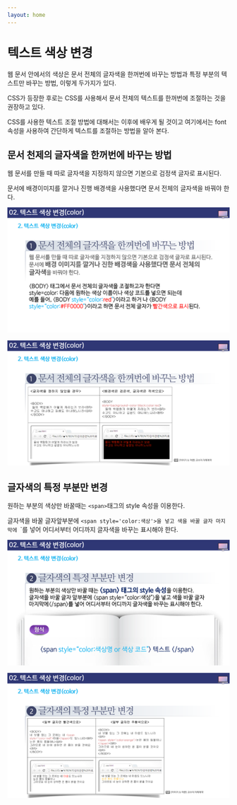 ```yaml
---
layout: home
---
```


# 텍스트 색상 변경

웹 문서 안에서의 색상은 문서 전체의 글자색을 한꺼번에 바꾸는 방법과 특정 부분의 텍스트만 바꾸는 방법, 이렇게 두가지가 있다.

CSS가 등장한 후로는  CSS를 사용해서 문서 전체의 텍스트를 한꺼번에 조절하는 것을 권장하고 있다.

CSS를 사용한 텍스트 조절 방법에 대해서는 이후에 배우게 될 것이고 여기에서는 font 속성을 사용하여 간단하게 텍스트를 조절하는 방법을 알아 본다.



## 문서 천제의 글자색을 한꺼번에 바꾸는 방법

웹 문서를 만들 때 따로 글자색을 지정하지 않으면 기본으로 검정색 글자로 표시된다.

문서에 배경이미지를 깔거나 진행 배경색을 사용했다면 문서 전체의 글자색을 바꿔야 한다.





![html502_13](./img/html502_13.png)

![html502_14](./img/html502_14.png)



## 글자색의 특정 부분만 변경

원하는 부분의 색상만 바꿀때는 `<span>`태그의 style 속성을 이용한다.

글자색을 바꿀 글자앞부분에 `<span style='color:색상'>을 넣고 색을 바꿀 글자 마지막에 `</span>`를 넣어 어디서부터 어디까지 글자색을 바꾸는 표시해야 한다.



![html502_15](./img/html502_15.png)

![html502_16](./img/html502_16.png)